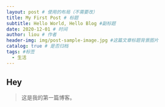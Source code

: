 ```yaml
---
layout: post # 使用的布局（不需要改）
title: My First Post # 标题
subtitle: Hello World, Hello Blog #副标题
date: 2020-12-01 # 时间
author: liou # 作者
header-img: img/post-sample-image.jpg #这篇文章标题背景图片
catalog: true # 是否归档
tags: #标签
  - 生活
---
```


## Hey

> 这是我的第一篇博客。
